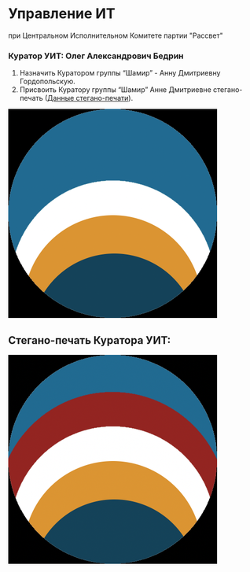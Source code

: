 # Управление ИТ 
при Центральном Исполнительном Комитете партии "Рассвет"
### Куратор УИТ: Олег Александрович Бедрин

1) Назначить Куратором группы “Шамир” - Анну Дмитриевну Гордопольскую.
2) Присвоить Куратору группы “Шамир” Анне Дмитриевне стегано-печать ([Данные стегано-печати](../../pgp/Shamir_Curator_0x78DFCEF8_public.asc)).

![Знак Куратора группы Шамир - Гордопольцева Анна Дмитриева](./Знак_Куратора_группы_Шамир_Гордопольцева_Анна_Дмитриевна.png)
## Стегано-печать Куратора УИТ:
![Знак Куратора УИТ - Олег Александрович Бедрин](./Стегано_печать_Куратор_УИТ_Инструкция_2.png)
